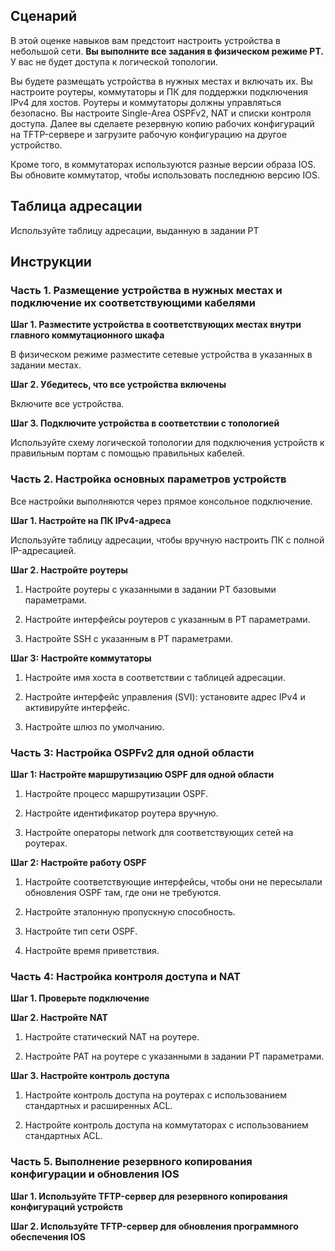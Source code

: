 ## Сценарий

В этой оценке навыков вам предстоит настроить устройства в небольшой сети. **Вы выполните все задания в физическом режиме PT.** У вас не будет доступа к логической топологии.

Вы будете размещать устройства в нужных местах и включать их. Вы настроите роутеры, коммутаторы и ПК для поддержки подключения IPv4 для хостов. Роутеры и коммутаторы должны управляться безопасно. Вы настроите Single-Area OSPFv2, NAT и списки контроля доступа. Далее вы сделаете резервную копию рабочих конфигураций на TFTP-сервере и загрузите рабочую конфигурацию на другое устройство.

Кроме того, в коммутаторах используются разные версии образа IOS. Вы обновите коммутатор, чтобы использовать последнюю версию IOS.

## Таблица адресации

Используйте таблицу адресации, выданную в задании PT

## Инструкции

### Часть 1. Размещение устройства в нужных местах и подключение их соответствующими кабелями

**Шаг 1. Разместите устройства в соответствующих местах внутри главного коммутационного шкафа**

В физическом режиме разместите сетевые устройства в указанных в задании местах.

**Шаг 2. Убедитесь, что все устройства включены**

Включите все устройства.

**Шаг 3. Подключите устройства в соответствии с топологией**

Используйте схему логической топологии для подключения устройств к правильным портам с помощью правильных кабелей.

### Часть 2. Настройка основных параметров устройств

Все настройки выполняются через прямое консольное подключение.

**Шаг 1. Настройте на ПК IPv4-адреса**

Используйте таблицу адресации, чтобы вручную настроить ПК с полной IP-адресацией.

**Шаг 2. Настройте роутеры**

1. Настройте роутеры с указанными в задании PT базовыми параметрами.

2. Настройте интерфейсы роутеров с указанным в PT параметрами.

3. Настройте SSH с указанным в PT параметрами.

**Шаг 3: Настройте коммутаторы**

1. Настройте имя хоста в соответствии с таблицей адресации.

2. Настройте интерфейс управления (SVI): установите адрес IPv4 и активируйте интерфейс.

3. Настройте шлюз по умолчанию.

### Часть 3: Настройка OSPFv2 для одной области

**Шаг 1: Настройте маршрутизацию OSPF для одной области**

1. Настройте процесс маршрутизации OSPF.

2. Настройте идентификатор роутера вручную.

3. Настройте операторы network для соответствующих сетей на роутерах.

**Шаг 2: Настройте работу OSPF**

1. Настройте соответствующие интерфейсы, чтобы они не пересылали обновления OSPF там, где они не требуются.

2. Настройте эталонную пропускную способность.

3. Настройте тип сети OSPF.

4. Настройте время приветствия.

### Часть 4: Настройка контроля доступа и NAT

**Шаг 1. Проверьте подключение**

**Шаг 2. Настройте NAT**

1. Настройте статический NAT на роутере.

2. Настройте PAT на роутере с указанными в задании PT параметрами.

**Шаг 3. Настройте контроль доступа**

1. Настройте контроль доступа на роутерах с использованием стандартных и расширенных ACL.

2. Настройте контроль доступа на коммутаторах с использованием стандартных ACL.

### Часть 5. Выполнение резервного копирования конфигурации и обновления IOS

**Шаг 1. Используйте TFTP-сервер для резервного копирования конфигураций устройств**

**Шаг 2. Используйте TFTP-сервер для обновления программного обеспечения IOS**
